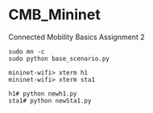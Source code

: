 # CMB_Mininet
Connected Mobility Basics Assignment 2

```
sudo mn -c
sudo python base_scenario.py

mininet-wifi> xterm h1
mininet-wifi> xterm sta1

h1# python newh1.py
sta1# python newSta1.py
```
